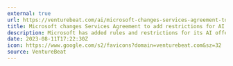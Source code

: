 ```yaml
---
external: true
url: https://venturebeat.com/ai/microsoft-changes-services-agreement-to-add-restrictions-for-ai-offerings/
title: Microsoft changes Services Agreement to add restrictions for AI offerings
description: Microsoft has added rules and restrictions for its AI offerings in its Terms of Service, that will go into effect on September 30.
date: 2023-08-11T17:22:30Z
icon: https://www.google.com/s2/favicons?domain=venturebeat.com&sz=32
source: VentureBeat
---
```

